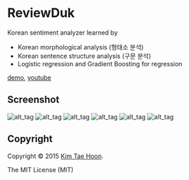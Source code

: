ReviewDuk
=========

Korean sentiment analyzer learned by

- Korean morphological analysis (형태소 분석)
- Korean sentence structure analysis (구문 분석)
- Logistic regression and Gradient Boosting for regression

[demo](http://pail.unist.ac.kr:8080), [youtube](http://www.youtube.com/watch?v=nKyt3jo2Hno)


Screenshot
----------

![alt_tag](https://raw.githubusercontent.com/carpedm20/reviewduk/master/demo/1.png)
![alt_tag](https://raw.githubusercontent.com/carpedm20/reviewduk/master/demo/2.png)
![alt_tag](https://raw.githubusercontent.com/carpedm20/reviewduk/master/demo/3.png)
![alt_tag](https://raw.githubusercontent.com/carpedm20/reviewduk/master/demo/4.png)
![alt_tag](https://raw.githubusercontent.com/carpedm20/reviewduk/master/demo/5.png)
![alt_tag](https://raw.githubusercontent.com/carpedm20/reviewduk/master/demo/6.png)


Copyright
---------

Copyright © 2015 [Kim Tae Hoon](https://carpedm20.github.io).

The MIT License (MIT)
